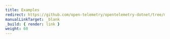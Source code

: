 ```yaml
---
title: Examples
redirect: https://github.com/open-telemetry/opentelemetry-dotnet/tree/main/examples
manualLinkTarget: _blank
_build: { render: link }
weight: 60
---
```


